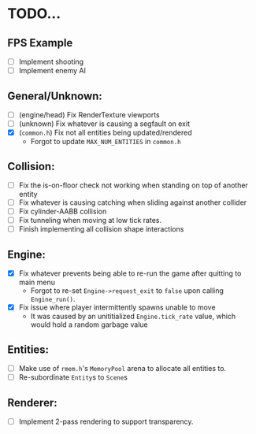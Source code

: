 # TODO...

## FPS Example
- [ ] Implement shooting
- [ ] Implement enemy AI

## General/Unknown:
- [ ] (engine/head) Fix RenderTexture viewports 
- [ ] (unknown) Fix whatever is causing a segfault on exit
- [x] (`common.h`) Fix not all entities being updated/rendered
	- Forgot to update `MAX_NUM_ENTITIES` in `common.h`

## Collision:
- [ ] Fix the is-on-floor check not working when standing on top of another entity
- [ ] Fix whatever is causing catching when sliding against another collider
- [ ] Fix cylinder-AABB collision
- [ ] Fix tunneling when moving at low tick rates.
- [ ] Finish implementing all collision shape interactions

## Engine:
- [x] Fix whatever prevents being able to re-run the game after quitting to main menu
	- Forgot to re-set `Engine->request_exit` to `false` upon calling `Engine_run()`.
- [x] Fix issue where player intermittently spawns unable to move
	- It was caused by an unititialized `Engine.tick_rate` value, which would hold a random garbage value

## Entities:
- [ ] Make use of `rmem.h`'s `MemoryPool` arena to allocate all entities to.
- [ ] Re-subordinate `Entity`s to `Scene`s

## Renderer:
- [ ] Implement 2-pass rendering to support transparency.
